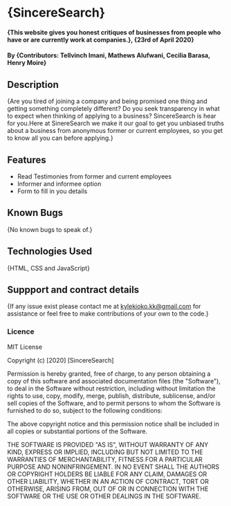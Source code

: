 # {SincereSearch}
#### {This website gives you honest critiques of businesses from people who have or are currently work at companies.}, {23rd of April 2020}

#### By **{Contributors: Tellvinch Imani, Mathews Alufwani, Cecilia Barasa, Henry Moire}**

## Description
{Are you tired of joining a company and being promised one thing and getting something completely different? Do you seek transparency in what to expect when thinking of applying to a business? SincereSearch is hear for you.Here at SinereSearch we make it our goal to get you unbiased truths about a business from anonymous former or current employees, so you get to know all you can before applying.}

## Features
* Read Testimonies from former and current employees
* Informer and informee option
* Form to fill in you details

## Known Bugs
{No known bugs to speak of.}

## Technologies Used
{HTML, CSS and JavaScript}

## Suppport and contract details
{If any issue exist please contact me at kylekioko.kk@gmail.com for assistance or feel free to make contributions of your own to the code.}

### Licence
MIT License

Copyright (c) [2020] [SincereSearch]

Permission is hereby granted, free of charge, to any person obtaining a copy
of this software and associated documentation files (the "Software"), to deal
in the Software without restriction, including without limitation the rights
to use, copy, modify, merge, publish, distribute, sublicense, and/or sell
copies of the Software, and to permit persons to whom the Software is
furnished to do so, subject to the following conditions:

The above copyright notice and this permission notice shall be included in all
copies or substantial portions of the Software.

THE SOFTWARE IS PROVIDED "AS IS", WITHOUT WARRANTY OF ANY KIND, EXPRESS OR
IMPLIED, INCLUDING BUT NOT LIMITED TO THE WARRANTIES OF MERCHANTABILITY,
FITNESS FOR A PARTICULAR PURPOSE AND NONINFRINGEMENT. IN NO EVENT SHALL THE
AUTHORS OR COPYRIGHT HOLDERS BE LIABLE FOR ANY CLAIM, DAMAGES OR OTHER
LIABILITY, WHETHER IN AN ACTION OF CONTRACT, TORT OR OTHERWISE, ARISING FROM,
OUT OF OR IN CONNECTION WITH THE SOFTWARE OR THE USE OR OTHER DEALINGS IN THE
SOFTWARE.
